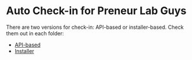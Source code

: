 # Auto Check-in for Preneur Lab Guys

There are two versions for check-in: API-based or installer-based. Check them out in each folder:

- [API-based](https://github.com/dippreneurlab/preneur_checkin/tree/master/api_install#readme)
- [Installer](https://github.com/dippreneurlab/preneur_checkin/tree/master/local_install#readme)

